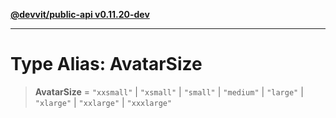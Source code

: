 [**@devvit/public-api v0.11.20-dev**](../../../../../../README.md)

---

# Type Alias: AvatarSize

> **AvatarSize** = `"xxsmall"` \| `"xsmall"` \| `"small"` \| `"medium"` \| `"large"` \| `"xlarge"` \| `"xxlarge"` \| `"xxxlarge"`
